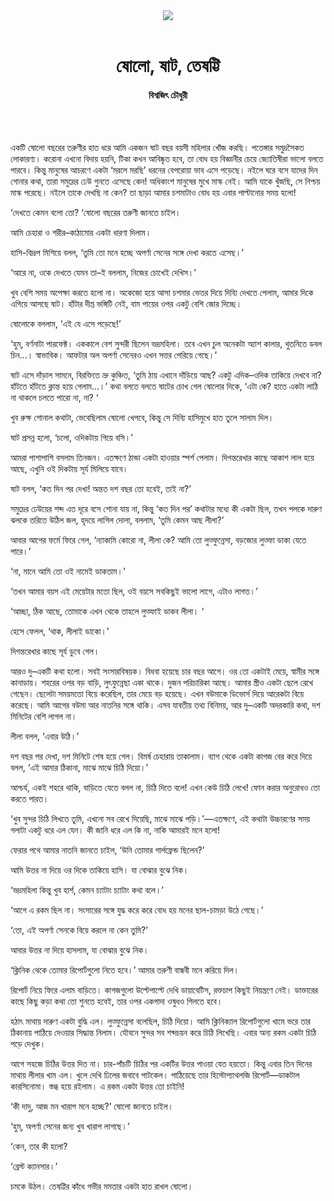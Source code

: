 <div align=center>
<img src=https://images.prothomalo.com/prothomalo-bangla%2F2020-11%2F0188ee33-8abd-4cd1-8ad5-944889f50e0e%2Fframe_1600X1067.png?rect=0%2C137%2C1600%2C840&w=1200&ar=40%3A21&auto=format%2Ccompress&ogImage=true&mode=crop&overlay=&overlay_position=bottom&overlay_width_pct=1 />
<br><br>
<h1>ষোলো, ষাট, তেষট্টি</h1> 
<h4>বিশ্বজিৎ চৌধুরী</h4>
<br><br>
</div>

একটি ষোলো বছরের তরুণীর হাত ধরে আমি একজন ষাট বছর বয়সী মহিলার খোঁজ করছি। পতেঙ্গার সমুদ্রসৈকত লোকারণ্য। করোনা এখনো বিদায় হয়নি, টিকা কখন আবিষ্কৃত হবে, তা বোধ হয় বিজ্ঞানীর চেয়ে জ্যোতিষীরা ভালো বলতে পারবে। কিন্তু মানুষের আচরণে একটা ‘মরলে মরছি’ ধরনের বেপরোয়া ভাব এসে পড়েছে। নইলে ঘরে বসে যাদের দিন গোনার কথা, তারা সমুদ্রের ঢেউ গুনতে এসেছে কেন! অধিকাংশ মানুষের মুখে মাস্ক নেই। আমি যাকে খুঁজছি, সে নিশ্চয় মাস্ক পরেছে। নইলে তাকে দেখছি না কেন? তা ছাড়া আমার চশমাটাও বোধ হয় এবার পাল্টানোর সময় হলো!

‘দেখতে কেমন বলো তো? ‘ষোলো বছরের তরুণী জানতে চাইল।

আমি চেহারা ও শরীর–কাঠামোর একটা ধারণা দিলাম।

হাসি-বিদ্রূপ মিশিয়ে বলল, ‘তুমি তো মনে হচ্ছে অপর্ণা সেনের সঙ্গে দেখা করতে এসেছ।’

‘আরে না, ওকে দেখতে যেমন তা–ই বললাম, নিজের চোখেই দেখিস।’

খুব বেশি সময় অপেক্ষা করতে হলো না। অকেজো হয়ে আসা চশমার ভেতর দিয়ে দিব্যি দেখতে পেলাম, আমার দিকে এগিয়ে আসছে ষাট। হাঁটার দীপ্ত ভঙ্গিটি নেই, বাম পায়ের ওপর একটু বেশি জোর দিচ্ছে।

ষোলোকে বললাম, ‘এই যে এসে পড়েছে!’

‘হুম্, বর্ণনাটা পারফেক্ট। এককালে বেশ সুন্দরী ছিলেন ভদ্রমহিলা। তবে এখন চুল অনেকটা অ্যাশ কালার, থুতনিতে ডবল চিন...। স্বাভাবিক। আফটার অল অপর্ণা সেনেরও এখন সত্তর পেরিয়ে গেছে।’

ষাট এসে দাঁড়াল সামনে, বিরক্তিতে ভ্রু কুঞ্চিত, ‘তুমি ঠায় এখানে দাঁড়িয়ে আছ? একটু এদিক–ওদিক তাকিয়ে দেখবে না? হাঁটতে হাঁটতে ক্লান্ত হয়ে গেলাম...।’ কথা বলতে বলতে ষাটের চোখ গেল ষোলোর দিকে, ‘এটা কে? হাতে একটা লাঠি না থাকলে চলতে পারো না, না? ‘

খুব রুক্ষ শোনাল কথাটা, ভেবেছিলাম ষোলো খেপবে, কিন্তু সে দিব্যি হাসিমুখে হাত তুলে সালাম দিল।

ষাট প্রসন্ন হলো, ‘চলো, ওদিকটায় গিয়ে বসি।’

আমরা পাশাপাশি বসলাম তিনজন। এতক্ষণে ঠান্ডা একটা হাওয়ার স্পর্শ পেলাম। দিগন্তরেখার কাছে আকাশ লাল হয়ে আছে, এখুনি ওই দিকটায় সূর্য মিলিয়ে যাবে।

ষাট বলল, ‘কত দিন পর দেখা! অন্তত দশ বছর তো হবেই, তাই না?’

সমুদ্রের ঢেউয়ের শব্দ এত দূরে বসে শোনা যায় না, কিন্তু ‘কত দিন পর’ কথাটার মধ্যে কী একটা ছিল, তখন পলকে দারুণ ঝলকে তরিতে উঠিল জল, হৃদয়ে লাগিল দোলা, বললাম, ‘তুমি কেমন আছ লীলা?’

আবার আগের ফর্মে ফিরে গেল, ‘ন্যাকামি কোরো না, লীলা কে? আমি তো লুত্ফুন্নেসা, বড়জোর লুত্ফা ডাকা যেতে পারে।’

‘না, মানে আমি তো ওই নামেই ডাকতাম।’

‘তখন আমার বয়স এই মেয়েটার মতো ছিল, ওই বয়সে সবকিছুই ভালো লাগে, এটাও লাগত।’

‘আচ্ছা, ঠিক আছে, তোমাকে এখন থেকে তাহলে লুত্ফাই ডাকব লীলা। ‘

হেসে ফেলল, ‘থাক, লীলাই ডাকো।’

দিগন্তরেখার কাছে সূর্য ডুবে গেল।

আরও দু–একটি কথা হলো। সবই সংসারবিষয়ক। বিধবা হয়েছে চার বছর আগে। ওর তো একটাই মেয়ে, স্বামীর সঙ্গে কানাডায়। শহরের ওপর বড় বাড়ি, লুৎফুন্নেছা একা থাকে। দুজন পরিচারিকা আছে। আমার স্ত্রীও একটা ছেলে রেখে গেছেন। ছেলেটা সময়মতো বিয়ে করেছিল, তার মেয়ে বড় হয়েছে। এখন বউমাকে ডিভোর্স দিয়ে আরেকটা বিয়ে করেছে। আমি আগের বউমা আর নাতনির সঙ্গে থাকি। এসব যাবতীয় তথ্য বিনিময়, আর দু–একটি অদরকারি কথা, দশ মিনিটের বেশি লাগল না।

লীলা বলল, ‘এবার উঠি।’

দশ বছর পর দেখা, দশ মিনিটে শেষ হয়ে গেল। বিমর্ষ চেহারায় তাকালাম। ব্যাগ থেকে একটা কাগজ বের করে দিয়ে বলল, ‘এই আমার ঠিকানা, মাঝে মাঝে চিঠি দিয়ো।’

আশ্চর্য, একই শহরে থাকি, বাড়িতে যেতে বলল না, চিঠি দিতে বলে! এখন কেউ চিঠি লেখে! ফোন করার অনুরোধও তো করতে পারত।

‘খুব সুন্দর চিঠি লিখতে তুমি, এখনো সব রেখে দিয়েছি, মাঝে মাঝে পড়ি।’—এতক্ষণে, এই কথাটা উচ্চারণের সময় গলাটা একটু ধরে এল যেন। কী জানি ধরে এল কি না, নাকি আমারই মনে হলো!

ফেরার পথে আমার নাতনি জানতে চাইল, ‘উনি তোমার গার্লফ্রেন্ড ছিলেন?’

আমি উত্তর না দিয়ে ওর দিকে তাকিয়ে হাসি। যা বোঝার বুঝে নিক।

‘ভদ্রমহিলা কিন্তু খুব হার্শ, কেমন চ্যাটাং চ্যাটাং কথা বলে।’

‘আগে এ রকম ছিল না। সংসারের সঙ্গে যুদ্ধ করে করে বোধ হয় মনের ছাল-চামড়া উঠে গেছে।’

‘তো, এই অপর্ণা সেনকে বিয়ে করলে না কেন তুমি?’

আবার উত্তর না দিয়ে হাসলাম, যা বোঝার বুঝে নিক।

‘ক্লিনিক থেকে তোমার রিপোর্টগুলো নিতে হবে।’ আমার তরুণী বান্ধবী মনে করিয়ে দিল।

রিপোর্ট নিয়ে ফিরে এলাম বাড়িতে। কাগজগুলো উল্টেপাল্টে দেখি ডায়াবেটিস, রক্তচাপ কিছুই নিয়ন্ত্রণে নেই। ডাক্তারের কাছে কিছু কড়া কথা তো শুনতে হবেই, তার ওপর একগাদা ওষুধও গিলতে হবে।

হঠাৎ মাথায় দারুণ একটা বুদ্ধি এল। লুত্ফুন্নেসা বলেছিল, চিঠি দিয়ো। আমি ক্লিনিক্যাল রিপোর্টগুলো খামে ভরে তার ঠিকানায় পাঠিয়ে দেওয়ার সিদ্ধান্ত নিলাম। যৌবনে সুন্দর সব শব্দচয়ন করে চিঠি লিখেছি। এবার অন্য রকম একটা চিঠি পড়ে দেখুক।

আগে সহজে চিঠির উত্তর দিত না। চার-পাঁচটি চিঠির পর একটির উত্তর পাওয়া যেত হয়তো। কিন্তু এবার তিন দিনের মাথায় লীলার খাম এল। খুলে দেখি ঢিলের জবাবে পাটকেল। পাঠিয়েছে তার হিস্টোপ্যাথলজি রিপোর্ট—ডাকটাল কারসিনোমা। স্তব্ধ হয়ে রইলাম। এ রকম একটা উত্তর তো চাইনি!

‘কী দাদু, আজ মন খারাপ মনে হচ্ছে?’ ষোলো জানতে চাইল।

‘হুম্, অপর্ণা সেনের জন্য খুব খারাপ লাগছে।’

‘কেন, তার কী হলো?

‘ব্রেস্ট ক্যানসার।’

চমকে উঠল। তেষট্টির কাঁধে গভীর মমতার একটা হাত রাখল ষোলো।

